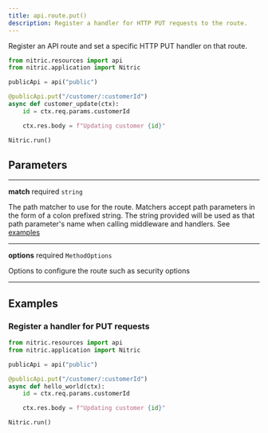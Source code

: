 ```yaml
---
title: api.route.put()
description: Register a handler for HTTP PUT requests to the route.
---
```


Register an API route and set a specific HTTP PUT handler on that route.

```python
from nitric.resources import api
from nitric.application import Nitric

publicApi = api("public")

@publicApi.put("/customer/:customerId")
async def customer_update(ctx):
    id = ctx.req.params.customerId

    ctx.res.body = f"Updating customer {id}"

Nitric.run()
```

## Parameters

---

**match** required `string`

The path matcher to use for the route. Matchers accept path parameters in the form of a colon prefixed string. The string provided will be used as that path parameter's name when calling middleware and handlers. See [examples](#examples)

---

**options** required `MethodOptions`

Options to configure the route such as security options

---

## Examples

### Register a handler for PUT requests

```python
from nitric.resources import api
from nitric.application import Nitric

publicApi = api("public")

@publicApi.put("/customer/:customerId")
async def hello_world(ctx):
    id = ctx.req.params.customerId

    ctx.res.body = f"Updating customer {id}"

Nitric.run()
```
